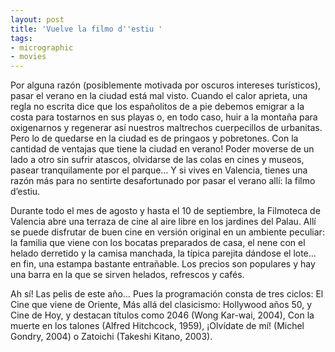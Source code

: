 ```yaml
---
layout: post
title: 'Vuelve la filmo d''estiu '
tags:
- micrographic
- movies
---
```

Por alguna razón (posiblemente motivada por oscuros intereses turísticos), pasar el verano en la ciudad está mal visto. Cuando el calor aprieta, una regla no escrita dice que los españolitos de a pie debemos emigrar a la costa para tostarnos en sus playas o, en todo caso, huir a la montaña para oxigenarnos y regenerar así nuestros maltrechos cuerpecillos de urbanitas. Pero lo de quedarse en la ciudad es de pringaos y pobretones. Con la cantidad de ventajas que tiene la ciudad en verano! Poder moverse de un lado a otro sin sufrir atascos, olvidarse de las colas en cines y museos, pasear tranquilamente por el parque… Y si vives en Valencia, tienes una razón más para no sentirte desafortunado por pasar el verano allí: la filmo d’estiu.
<!--more-->
Durante todo el mes de agosto y hasta el 10 de septiembre, la Filmoteca de Valencia abre una terraza de cine al aire libre en los jardines del Palau. Allí se puede disfrutar de buen cine en versión original en un ambiente peculiar: la familia que viene con los bocatas preparados de casa, el nene con el helado derretido y la camisa manchada, la típica parejita dándose el lote… en fin, una estampa bastante entrañable. Los precios son populares y hay una barra en la que se sirven helados, refrescos y cafés.

Ah sí! Las pelis de este año… Pues la programación consta de tres ciclos: El Cine que viene de Oriente, Más allá del clasicismo: Hollywood años 50, y Cine de Hoy, y destacan títulos como 2046 (Wong Kar-wai, 2004), Con la muerte en los talones (Alfred Hitchcock, 1959), ¡Olvídate de mí! (Michel Gondry, 2004) o Zatoichi (Takeshi Kitano, 2003).
